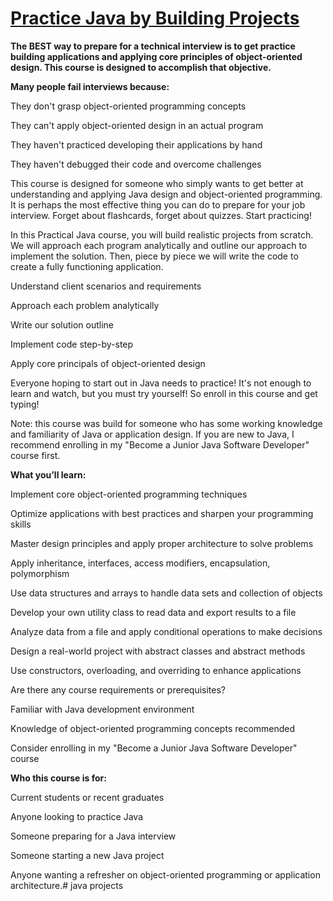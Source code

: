 # [Practice Java by Building Projects](https://www.udemy.com/practice-java-by-building-projects/)


**The BEST way to prepare for a technical interview is to get practice building applications and applying core principles of object-oriented design. This course is  designed to accomplish that objective.**


**Many people fail interviews because:**

They don't grasp object-oriented programming concepts

They can't apply object-oriented design in an actual program

They haven't practiced developing their applications by hand

They haven't debugged their code and overcome challenges

This course is designed for someone who simply wants to get better at understanding and applying Java design and object-oriented programming. It is perhaps the most effective thing you can do to prepare for your job interview. Forget about flashcards, forget about quizzes. Start practicing!

In this Practical Java course, you will build realistic projects from scratch. We will approach each program analytically and outline our approach to implement the solution. Then, piece by piece we will write the code to create a fully functioning application.

Understand client scenarios and requirements

Approach each problem analytically

Write our solution outline

Implement code step-by-step

Apply core principals of object-oriented design

Everyone hoping to start out in Java needs to practice! It's not enough to learn and watch, but you must try yourself! So enroll in this course and get typing!

Note: this course was build for someone who has some working knowledge and familiarity of Java or application design. If you are new to Java, I recommend enrolling in my "Become a Junior Java Software Developer" course first.

**What you’ll learn:**

Implement core object-oriented programming techniques

Optimize applications with best practices and sharpen your programming skills

Master design principles and apply proper architecture to solve problems

Apply inheritance, interfaces, access modifiers, encapsulation, polymorphism

Use data structures and arrays to handle data sets and collection of objects

Develop your own utility class to read data and export results to a file

Analyze data from a file and apply conditional operations to make decisions

Design a real-world project with abstract classes and abstract methods

Use constructors, overloading, and overriding to enhance applications

Are there any course requirements or prerequisites?

Familiar with Java development environment

Knowledge of object-oriented programming concepts recommended

Consider enrolling in my "Become a Junior Java Software Developer" course

**Who this course is for:**

Current students or recent graduates

Anyone looking to practice Java

Someone preparing for a Java interview

Someone starting a new Java project

Anyone wanting a refresher on object-oriented programming or application architecture.# java projects 

